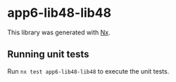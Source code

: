 # app6-lib48-lib48

This library was generated with [Nx](https://nx.dev).

## Running unit tests

Run `nx test app6-lib48-lib48` to execute the unit tests.
